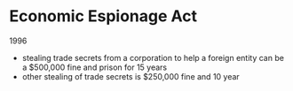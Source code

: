 # Economic Espionage Act
1996


- stealing trade secrets from a corporation to help a foreign entity can be a $500,000 fine and prison for 15 years
- other stealing of trade secrets is $250,000 fine and 10 year
